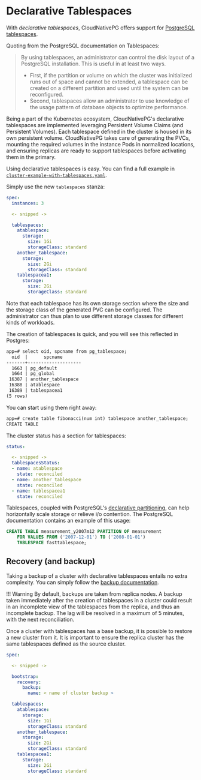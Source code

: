 # Declarative Tablespaces

With *declarative tablespaces*, CloudNativePG offers support for
[PostgreSQL tablespaces](https://www.postgresql.org/docs/current/manage-ag-tablespaces.html).

Quoting from the PostgreSQL documentation on Tablespaces:

> By using tablespaces, an administrator can control the disk layout of a
> PostgreSQL installation. This is useful in at least two ways.
>
> - First, if the partition or volume on which the cluster was initialized runs
>   out of space and cannot be extended, a tablespace can be created on a
>   different partition and used until the system can be reconfigured.
> - Second, tablespaces allow an administrator to use knowledge of the usage
>   pattern of database objects to optimize performance.

Being a part of the Kubernetes ecosystem, CloudNativePG's declarative
tablespaces are implemented leveraging Persistent Volume Claims (and Persistent
Volumes).
Each tablespace defined in the cluster is housed in its own persistent volume.
CloudNativePG takes care of generating the PVCs, mounting the required volumes
in the instance Pods in normalized locations, and ensuring replicas are ready
to support tablespaces before activating them in the primary.

Using declarative tablespaces is easy. You can find a full example in
[`cluster-example-with-tablespaces.yaml`](samples/cluster-example-with-tablespaces.yaml).

Simply use the new `tablespaces` stanza:

``` yaml
spec:
  instances: 3

  <- snipped ->

  tablespaces:
    atablespace:
      storage:
        size: 1Gi
        storageClass: standard
    another_tablespace:
      storage:
        size: 2Gi
        storageClass: standard
    tablespacea1:
      storage:
        size: 2Gi
        storageClass: standard
```

Note that each tablespace has its own storage section where the size and the
storage class of the generated PVC can be configured. The administrator can thus
plan to use different storage classes for different kinds of workloads.

The creation of tablespaces is quick, and you will see this reflected in
Postgres:

``` txt
app=# select oid, spcname from pg_tablespace;
  oid  |      spcname       
-------+--------------------
  1663 | pg_default
  1664 | pg_global
 16387 | another_tablespace
 16388 | atablespace
 16389 | tablespacea1
(5 rows)
```

You can start using them right away:

``` txt
app=# create table fibonacci(num int) tablespace another_tablespace;
CREATE TABLE
```

The cluster status has a section for tablespaces:

``` yaml
status:

  <- snipped ->
  tablespacesStatus:
  - name: atablespace
    state: reconciled
  - name: another_tablespace
    state: reconciled
  - name: tablespacea1
    state: reconciled
```

Tablespaces, coupled with PostgreSQL's
[declarative partitioning](https://www.postgresql.org/docs/14/ddl-partitioning.html),
can help horizontally scale storage or relieve i/o contention.
The PostgreSQL documentation contains an example of this usage:

``` sql
CREATE TABLE measurement_y2007m12 PARTITION OF measurement
    FOR VALUES FROM ('2007-12-01') TO ('2008-01-01')
    TABLESPACE fasttablespace;
```

## Recovery (and backup)

Taking a backup of a cluster with declarative tablespaces entails no extra
complexity. You can simply follow the [backup documentation](backup.md).

!!! Warning
    By default, backups are taken from replica nodes. A backup taken immediately
    after the creation of tablespaces in a cluster could result in an
    incomplete view of the tablespaces from the replica, and thus an incomplete
    backup. The lag will be resolved in a maximum of 5 minutes, with the next
    reconciliation.

Once a cluster with tablespaces has a base backup, it is possible to restore a
new cluster from it. It is important to ensure the replica cluster has the same
tablespaces defined as the source cluster.

``` yaml
spec:

  <- snipped ->

  bootstrap:
    recovery:
      backup:
        name: < name of cluster backup >

  tablespaces:
    atablespace:
      storage:
        size: 1Gi
        storageClass: standard
    another_tablespace:
      storage:
        size: 2Gi
        storageClass: standard
    tablespacea1:
      storage:
        size: 2Gi
        storageClass: standard
```
